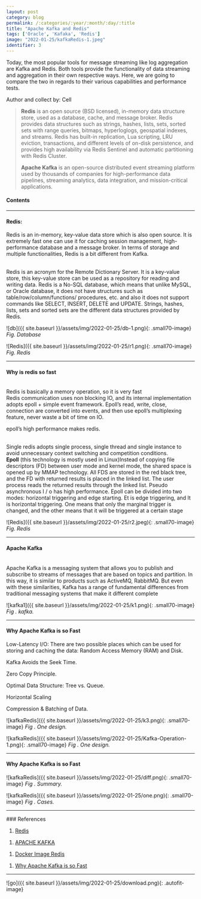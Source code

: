 ```yaml
---
layout: post
category: blog
permalink: /:categories/:year/:month/:day/:title
title: "Apache Kafka and Redis"
tags: ['Oracle', 'Kafaka', 'Redis']
image: "2022-01-25/kafkaRedis-1.jpeg"
identifier: 3
---
```

Today, the most popular tools for message streaming like log aggregation are Kafka and Redis. Both tools provide the functionality of data streaming and aggregation in their own respective ways. Here, we are going to compare the two in regards to their various capabilities and performance tests.

Author and collect by: Cell

<!--more-->

<blockquote class="tip">

<strong>Redis</strong> is an open source (BSD licensed), in-memory data structure store, used as a database, cache, and message broker. Redis provides data structures such as strings, hashes, lists, sets, sorted sets with range queries, bitmaps, hyperloglogs, geospatial indexes, and streams. Redis has built-in replication, Lua scripting, LRU eviction, transactions, and different levels of on-disk persistence, and provides high availability via Redis Sentinel and automatic partitioning with Redis Cluster.

<strong>Apache Kafka</strong> is an open-source distributed event streaming platform used by thousands of companies for high-performance data pipelines, streaming analytics, data integration, and mission-critical applications.

</blockquote>

<div class="list-of-contents">
  <h4>Contents</h4>
  <ul></ul>
</div>


<hr class="with-margin">
<h4 class="header" id="quantization">Redis:</h4>

Redis is an in-memory, key-value data store which is also open source. It is extremely fast one can use it for caching session management, high-performance database and a message broker. In terms of storage and multiple functionalities, Redis is a bit different from Kafka.


<br>
Redis is an acronym for the Remote Dictionary Server. It is a key-value store, this key-value store can be used as a repository for reading and writing data. Redis is a No-SQL database, which means that unlike MySQL, or Oracle database, it does not have structures such as table/row/column/functions/ procedures, etc. and also it does not support commands like SELECT, INSERT, DELETE and UPDATE. Strings, hashes, lists, sets and sorted sets are the different data structures provided by Redis.
<br>


![db]({{ site.baseurl }}/assets/img/2022-01-25/db-1.png){: .small70-image}
<em class="figure">Fig. Database</em>
<br>

![Redis]({{ site.baseurl }}/assets/img/2022-01-25/r1.png){: .small70-image}
<em class="figure">Fig. Redis</em>
<br>


<hr class="with-margin">
<h4 class="header" id="quantization">Why is redis so fast</h4>

<br>
Redis is basically a memory operation, so it is very fast

<br>
Redis communication uses non blocking IO, and its internal implementation adopts epoll + simple event framework. Epoll’s read, write, close, connection are converted into events, and then use epoll’s multiplexing feature, never waste a bit of time on IO.

epoll’s high performance makes redis.


<br>
Single redis adopts single process, single thread and single instance to avoid unnecessary context switching and competition conditions.


<br>
<strong>Epoll</strong> (this technology is mostly used in Linux)Instead of copying file descriptors (FD) between user mode and kernel mode, the shared space is opened up by MMAP technology. All FDS are stored in the red black tree, and the FD with returned results is placed in the linked list. The user process reads the returned results through the linked list. Pseudo asynchronous I / o has high performance. Epoll can be divided into two modes: horizontal triggering and edge starting. Et is edge triggering, and lt is horizontal triggering. One means that only the marginal trigger is changed, and the other means that it will be triggered at a certain stage

![Redis]({{ site.baseurl }}/assets/img/2022-01-25/r2.jpeg){: .small70-image}
<em class="figure">Fig. Redis</em>
<br>

<hr class="with-margin">
<h4 class="header" id="quantization">Apache Kafka</h4>

<br>
Apache Kafka is a messaging system that allows you to publish and subscribe to streams of messages that are based on topics and partition. In this way, it is similar to products such as ActiveMQ, RabbitMQ. But even with these similarities, Kafka has a range of fundamental differences from traditional messaging systems that make it different complete
<br>

![kafka1]({{ site.baseurl }}/assets/img/2022-01-25/k1.png){: .small70-image}
<em class="figure">Fig . kafka.</em>
<br>



<hr class="with-margin">
<h4 class="header" id="quantization">Why Apache Kafka is so Fast </h4>

Low-Latency I/O: There are two possible places which can be used for storing and caching the data: Random Access Memory (RAM) and Disk.
<br>

Kafka Avoids the Seek Time.
<br>


Zero Copy Principle.
<br>


Optimal Data Structure: Tree vs. Queue.
<br>


Horizontal Scaling
<br>


Compression & Batching of Data.
<br>

![kafkaRedis]({{ site.baseurl }}/assets/img/2022-01-25/k3.png){: .small70-image}
<em class="figure">Fig . One design.</em>
<br>


![kafkaRedis]({{ site.baseurl }}/assets/img/2022-01-25/Kafka-Operation-1.png){: .small70-image}
<em class="figure">Fig . One design.</em>
<br>

<hr class="with-margin">
<h4 class="header" id="quantization">Why Apache Kafka is so Fast </h4>


![kafkaRedis]({{ site.baseurl }}/assets/img/2022-01-25/diff.png){: .small70-image}
<em class="figure">Fig . Summary.</em>
<br>

![kafkaRedis]({{ site.baseurl }}/assets/img/2022-01-25/one.png){: .small70-image}
<em class="figure">Fig . Cases.</em>
<br>

<hr class="with-margin">
### References

<ol>
  <li><a href="https://redis.io/">Redis</a></li>
</ol>

<ol>
  <li><a href="https://kafka.apache.org/">APACHE KAFKA</a></li>
</ol>

<ol>
  <li><a href="https://hub.docker.com/_/redis">Docker Image Redis</a></li>
</ol>

<ol>
  <li><a href="https://www.geeksforgeeks.org/why-apache-kafka-is-so-fast/#:~:text=Horizontal%20Scaling%3A%20Kafka%20has%20the,throughput%20and%20provide%20low%20latency.">Why Apache Kafka is so Fast</a></li>
</ol>

<hr class="with-margin">

![go]({{ site.baseurl }}/assets/img/2022-01-25/download.png){: .autofit-image}
<br>